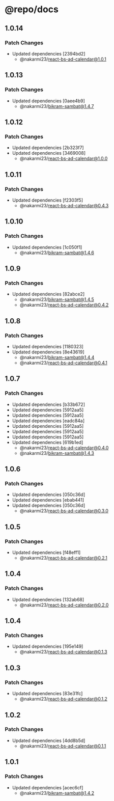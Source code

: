 # @repo/docs

## 1.0.14

### Patch Changes

- Updated dependencies [2394bd2]
  - @nakarmi23/react-bs-ad-calendar@1.0.1

## 1.0.13

### Patch Changes

- Updated dependencies [0aee4b9]
  - @nakarmi23/bikram-sambat@1.4.7

## 1.0.12

### Patch Changes

- Updated dependencies [2b323f7]
- Updated dependencies [3469008]
  - @nakarmi23/react-bs-ad-calendar@1.0.0

## 1.0.11

### Patch Changes

- Updated dependencies [f2303f5]
  - @nakarmi23/react-bs-ad-calendar@0.4.3

## 1.0.10

### Patch Changes

- Updated dependencies [1c050f1]
  - @nakarmi23/bikram-sambat@1.4.6

## 1.0.9

### Patch Changes

- Updated dependencies [82abce2]
  - @nakarmi23/bikram-sambat@1.4.5
  - @nakarmi23/react-bs-ad-calendar@0.4.2

## 1.0.8

### Patch Changes

- Updated dependencies [1180323]
- Updated dependencies [8e43619]
  - @nakarmi23/bikram-sambat@1.4.4
  - @nakarmi23/react-bs-ad-calendar@0.4.1

## 1.0.7

### Patch Changes

- Updated dependencies [b33b672]
- Updated dependencies [5912aa5]
- Updated dependencies [5912aa5]
- Updated dependencies [eadc84a]
- Updated dependencies [5912aa5]
- Updated dependencies [5912aa5]
- Updated dependencies [5912aa5]
- Updated dependencies [619b1ed]
  - @nakarmi23/react-bs-ad-calendar@0.4.0
  - @nakarmi23/bikram-sambat@1.4.3

## 1.0.6

### Patch Changes

- Updated dependencies [050c36d]
- Updated dependencies [ebab441]
- Updated dependencies [050c36d]
  - @nakarmi23/react-bs-ad-calendar@0.3.0

## 1.0.5

### Patch Changes

- Updated dependencies [f48eff1]
  - @nakarmi23/react-bs-ad-calendar@0.2.1

## 1.0.4

### Patch Changes

- Updated dependencies [132ab68]
  - @nakarmi23/react-bs-ad-calendar@0.2.0

## 1.0.4

### Patch Changes

- Updated dependencies [195e149]
  - @nakarmi23/react-bs-ad-calendar@0.1.3

## 1.0.3

### Patch Changes

- Updated dependencies [83e31fc]
  - @nakarmi23/react-bs-ad-calendar@0.1.2

## 1.0.2

### Patch Changes

- Updated dependencies [4dd8b5d]
  - @nakarmi23/react-bs-ad-calendar@0.1.1

## 1.0.1

### Patch Changes

- Updated dependencies [acec6cf]
  - @nakarmi23/bikram-sambat@1.4.2
